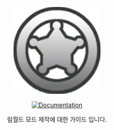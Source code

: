 <p align="center">
    <img src="https://github.com/jhjjgu0115/RimWorldModGuide/blob/master/Image/6ThgOitr_200x200.jpg?raw=true" />
</p>

<p align="center">
  <a href="https://github.com/jhjjgu0115/RimWorldModGuide/wiki">
    <img src="https://img.shields.io/badge/documentation-Wiki-4BC51D.svg?style=flat" alt="Documentation" />
  </a>
</p>

<p align="center">
림월드 모드 제작에 대한 가이드 입니다.
</p>
